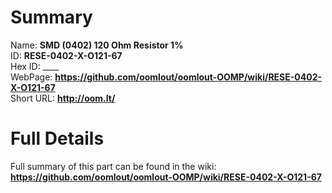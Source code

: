 
Summary
=================
  
Name: __SMD (0402) 120 Ohm Resistor 1%__    
ID: __RESE-0402-X-O121-67__   
Hex ID: ____   
WebPage: __https://github.com/oomlout/oomlout-OOMP/wiki/RESE-0402-X-O121-67__   
Short URL: __http://oom.lt/__   

Full Details
==========================
Full summary of this part can be found in the wiki:   
__https://github.com/oomlout/oomlout-OOMP/wiki/RESE-0402-X-O121-67__    

